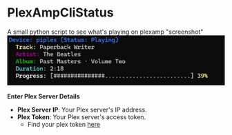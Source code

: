 # PlexAmpCliStatus
A small python script to see what's playing on plexamp
"screenshot"
![Alt text](ScreenshotPlexCLI01.png)



 **Enter Plex Server Details**
   - **Plex Server IP**: Your Plex server's IP address.
   - **Plex Token**: Your Plex server's access token.
     - Find your plex token [here](https://support.plex.tv/articles/204059436-finding-an-authentication-token-x-plex-token/)
